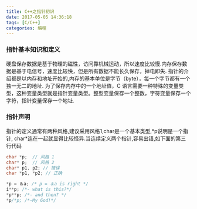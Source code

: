 ```yaml
---
title: C++之指针初识
date: 2017-05-05 14:36:18
tags: [C/C++]
categories: 编程
---
```

### 指针基本知识和定义
硬盘保存数据是基于物理的磁性，访问靠机械运动，所以速度比较慢.内存保存数据是基于电信号，速度比较快，但是所有数据不能长久保存，掉电即失.
指针的介绍都是以内存和地址开始的,内存的基本单位是字节（byte），每一个字节都有一个独一无二的地址.
为了保存内存中的一个地址值，C 语言需要一种特殊的变量类型，这种变量类型就是指针变量类型。整型变量保存一个整数，字符变量保存一个字符，指针变量保存一个地址.

### 指针声明
指针的定义通常有两种风格,建议采用风格1,char是一个基本类型,\*p说明是一个指针, char*连在一起就显得比较怪异.当连续定义两个指针,容易出错,如下面的第三行代码
```cpp
char *p;  // 风格 1
char* p;  // 风格 2
char* p1, p2; // 错误
char *p1, *p2; // 正确
```
```cpp
*p = ＆a; /* p = ＆a is right */
i**p; /*- what is this?*/
*p**p; /*- and then? */
*p/*p; /*-My God!*/
```
